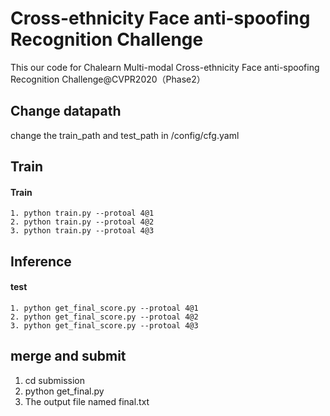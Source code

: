 # Cross-ethnicity Face anti-spoofing Recognition Challenge

This our code for Chalearn Multi-modal Cross-ethnicity Face anti-spoofing Recognition Challenge@CVPR2020（Phase2）


## Change datapath
change the train_path and test_path in /config/cfg.yaml


## Train

####  Train 
```
1. python train.py --protoal 4@1
2. python train.py --protoal 4@2
3. python train.py --protoal 4@3
```


## Inference

#### test
```
1. python get_final_score.py --protoal 4@1
2. python get_final_score.py --protoal 4@2
3. python get_final_score.py --protoal 4@3
```

## merge and submit
1. cd submission
2. python get_final.py
3. The output file named final.txt
